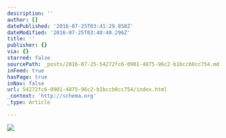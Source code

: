 ```yaml
---
description: ''
author: []
datePublished: '2016-07-25T03:41:29.858Z'
dateModified: '2016-07-25T03:40:40.296Z'
title: ''
publisher: {}
via: {}
starred: false
sourcePath: _posts/2016-07-25-54272fc6-0901-4875-96c2-b1bccb0cc754.md
inFeed: true
hasPage: true
inNav: false
url: 54272fc6-0901-4875-96c2-b1bccb0cc754/index.html
_context: 'http://schema.org'
_type: Article

---
```

![](https://the-grid-user-content.s3-us-west-2.amazonaws.com/8937c4cb-3073-4252-b8da-38f759364ae6.jpg)